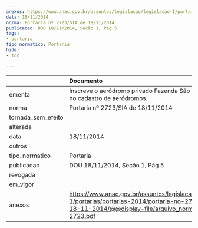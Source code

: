```yaml
---
anexos: https://www.anac.gov.br/assuntos/legislacao/legislacao-1/portarias/portarias-2014/portaria-no-2723-sia-de-18-11-2014/@@display-file/arquivo_norma/PA2014-2723.pdf
data: 18/11/2014
norma: Portaria nº 2723/SIA de 18/11/2014
publicacao: DOU 18/11/2014, Seção 1, Pág 5
tags:
- portaria
tipo_normatico: Portaria
hide: 
- toc 
 
---
```


|                    | Documento                                                                                                                                                         |
|:-------------------|:------------------------------------------------------------------------------------------------------------------------------------------------------------------|
| ementa             | Inscreve o aeródromo privado Fazenda São Roberto (GO) no cadastro de aeródromos.                                                                                  |
| norma              | Portaria nº 2723/SIA de 18/11/2014                                                                                                                                |
| tornada_sem_efeito |                                                                                                                                                                   |
| alterada           |                                                                                                                                                                   |
| data               | 18/11/2014                                                                                                                                                        |
| outros             |                                                                                                                                                                   |
| tipo_normatico     | Portaria                                                                                                                                                          |
| publicacao         | DOU 18/11/2014, Seção 1, Pág 5                                                                                                                                    |
| revogada           |                                                                                                                                                                   |
| em_vigor           |                                                                                                                                                                   |
| anexos             | https://www.anac.gov.br/assuntos/legislacao/legislacao-1/portarias/portarias-2014/portaria-no-2723-sia-de-18-11-2014/@@display-file/arquivo_norma/PA2014-2723.pdf |